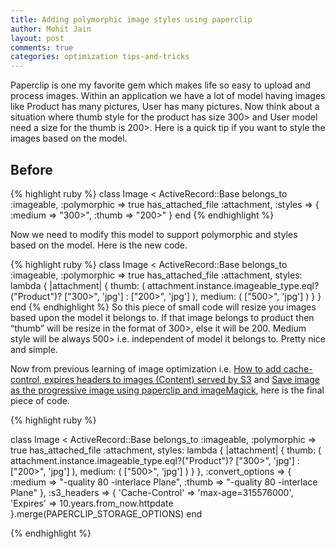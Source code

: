 ```yaml
---
title: Adding polymorphic image styles using paperclip
author: Mohit Jain
layout: post
comments: true
categories: optimization tips-and-tricks
---
```

Paperclip is one my favorite gem which makes life so easy to upload and process images. Within an application we have a lot of model having images like Product has many pictures, User has many pictures. Now think about a situation where thumb style for the product has size 300> and User model need a size for the thumb is 200>. Here is a quick tip if you want to style the images based on the model.

## Before

{% highlight ruby %}
  class Image < ActiveRecord::Base
     belongs_to :imageable, :polymorphic => true
     has_attached_file :attachment, :styles => { :medium => "300>", :thumb => "200>" }
  end
{% endhighlight %}

Now we need to modify this model to support polymorphic and styles based on the model. Here is the new code.

{% highlight ruby %}
  class Image < ActiveRecord::Base
    belongs_to :imageable, :polymorphic => true
    has_attached_file :attachment, styles: lambda {
      |attachment| {
        thumb: (
          attachment.instance.imageable_type.eql?("Product")? ["300>", 'jpg'] :  ["200>", 'jpg']
        ),
        medium: (
         ["500>", 'jpg']
        )
      }
    }
  end
{% endhighlight %}
So this piece of small code will resize you images based upon the model it belongs to. If that image belongs to product then “thumb” will be resize in the format of 300>, else it will be 200. Medium style will be always 500> i.e. independent of model it belongs to. Pretty nice and simple.

Now from previous learning of image optimization i.e. [How to add cache-control, expires headers to images (Content) served by S3][1] and [Save image as the progressive image using paperclip and imageMagick][2], here is the final piece of code.


 [1]: /how-to-add-cache-control-expires-headers-to-images-content-served-by-s3/
 [2]: /save-image-as-progressive-image-using-paperclip-and-imagemagick/

{% highlight ruby %}

  class Image < ActiveRecord::Base
  belongs_to :imageable, :polymorphic => true
  has_attached_file :attachment, styles: lambda {
      |attachment| {
        thumb: (
          attachment.instance.imageable_type.eql?("Product")? ["300>", 'jpg'] :  ["200>", 'jpg']
        ),
        medium: (
         ["500>", 'jpg']
        )
      }
    },
    :convert_options => {
      :medium => "-quality 80 -interlace Plane",
      :thumb => "-quality 80 -interlace Plane"
    },
    :s3_headers => { 'Cache-Control' => 'max-age=315576000', 'Expires' => 10.years.from_now.httpdate }.merge(PAPERCLIP_STORAGE_OPTIONS)
  end

{% endhighlight %}
